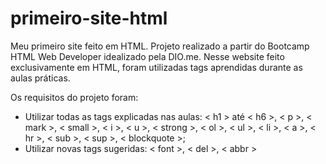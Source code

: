 # primeiro-site-html
Meu primeiro site feito em HTML.
Projeto realizado a partir do Bootcamp HTML Web Developer idealizado pela DIO.me.
Nesse website feito exclusivamente em HTML, foram utilizadas tags aprendidas durante as aulas práticas.

Os requisitos do projeto foram:
* Utilizar todas as tags explicadas nas aulas: < h1 > até < h6 >, < p >, < mark >, < small >, < i >, < u >, < strong >, 
< ol >, < ul >, < li >, < a >, < hr >, < sub >, < sup >, < blockquote >;
* Utilizar novas tags sugeridas: < font >, < del >, < abbr >
